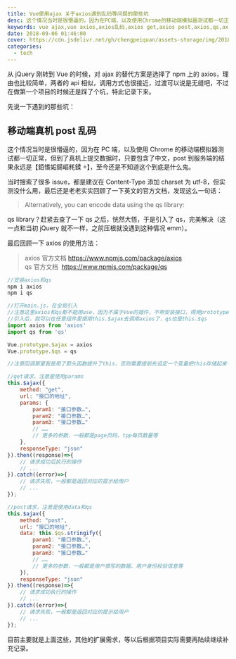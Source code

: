 ```yaml
---
title: Vue使用ajax 关于axios遇到乱码等问题的那些坑
desc: 这个情况当时是很懵逼的，因为在PC端，以及使用Chrome的移动端模拟器测试都一切正常，但到了真机上提交数据时，只要包含了中文，post到服务端的结果永远是【銆愭姤鍚嶇粍鍒】，这个至今还是不知道到底是什么鬼。
keywords: vue ajax,vue axios,axios乱码,axios get,axios post,axios,qs,axios qs
date: 2018-09-06 01:46:00
cover: https://cdn.jsdelivr.net/gh/chengpeiquan/assets-storage/img/2018/09/1-1.jpg
categories:
  - tech
---
```


从 jQuery 刚转到 Vue 的时候，对 ajax 的替代方案是选择了 npm 上的 axios，理由也比较简单，两者的 api 相似，调用方式也很接近，过渡可以说是无缝吧，不过在做第一个项目的时候还是踩了个坑，特此记录下来。

先说一下遇到的那些坑：

## 移动端真机 post 乱码

这个情况当时是很懵逼的，因为在 PC 端，以及使用 Chrome 的移动端模拟器测试都一切正常，但到了真机上提交数据时，只要包含了中文，post 到服务端的结果永远是【銆愭姤鍚嶇粍鍒 】，至今还是不知道这个到底是什么鬼。

当时搜索了很多 issue，都是建议在 Content-Type 添加 charset 为 utf-8，但实测没什么用，最后还是老老实实回顾了一下英文的官方文档，发现这么一句话：

> Alternatively, you can encode data using the qs library:

qs library？赶紧去查了一下 qs 之后，恍然大悟，于是引入了 qs，完美解决（这一点和当初 jQuery 就不一样，之前压根就没遇到这种情况 emm）。

最后回顾一下 axios 的使用方法：

> axios 官方文档 https://www.npmjs.com/package/axios<br>
> qs 官方文档  https://www.npmjs.com/package/qs

```javascript
//安装axios和qs
npm i axios
npm i qs

//打开main.js，在全局引入
//注意这里axios和qs都不能用use，因为不属于Vue的插件，不带安装接口，得用prototype原型引入
//引入后，就可以在任意组件里使用this.$ajax去调用axios了，qs也是this.$qs
import axios from 'axios'
import qs from 'qs'

Vue.prototype.$ajax = axios
Vue.prototype.$qs = qs

//注意回调那里我是用了箭头函数提升了this，否则需要提前先设定一个变量把this存储起来

//get请求，注意是使用params
this.$ajax({
	method: "get",
	url: "接口的地址",
	params: {
		param1: "接口参数…",
		param2: "接口参数…",
		param3: "接口参数…"
		// ……
		// 更多的参数，一般都是page页码，tpp每页数量等
	},
	responseType: "json"
}).then((response)=>{
	// 请求成功后执行的操作
	// ...
}).catch((error)=>{
	// 请求失败，一般都是返回对应的提示给用户
	// ...
});

//post请求，注意是使用data和qs
this.$ajax({
	method: "post",
	url: "接口的地址",
	data: this.$qs.stringify({
		param1: "接口参数…",
		param2: "接口参数…",
		param3: "接口参数…"
		// ……
		// 更多的参数，一般都是用户填写的数据、用户身份校验信息等
	}),
	responseType: "json"
}).then((response)=>{
	// 请求成功执行的操作
	// ...
}).catch((error)=>{
	// 请求失败，一般都是返回对应的提示给用户
	// ...
});
```

目前主要就是上面这些，其他的扩展需求，等以后根据项目实际需要再陆续继续补充记录。
